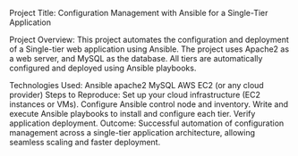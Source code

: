 Project Title:
Configuration Management with Ansible for a Single-Tier Application

Project Overview:
This project automates the configuration and deployment of a Single-tier web application using Ansible. The project uses Apache2 as a web server,  and MySQL as the database. All tiers are automatically configured and deployed using Ansible playbooks.

Technologies Used:
Ansible
apache2
MySQL
AWS EC2 (or any cloud provider)
Steps to Reproduce:
Set up your cloud infrastructure (EC2 instances or VMs).
Configure Ansible control node and inventory.
Write and execute Ansible playbooks to install and configure each tier.
Verify application deployment.
Outcome:
Successful automation of configuration management across a single-tier application architecture, allowing seamless scaling and faster deployment.

